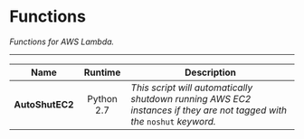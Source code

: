 # Functions

*Functions for AWS Lambda.*

---

| Name | Runtime | Description |
| :---: | :---: | --- |
| **AutoShutEC2** | Python 2.7 | *This script will automatically shutdown running AWS EC2 instances if they are not tagged with the* `noshut` *keyword.* |
